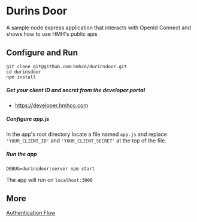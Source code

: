 # Durins Door
A sample node express application that interacts with OpenId Connect and shows how to use HMH's public apis

## Configure and Run
```
git clone git@github.com:hmhco/durinsdoor.git
cd durinsdoor
npm install
```
##### Get your client ID and secret from the developer portal

- https://developer.hmhco.com

##### Configure app.js
In the app's root directory locate a file named `app.js` and replace `'YOUR_CLIENT_ID'` and `'YOUR_CLIENT_SECRET'` at the top of the file.

##### Run the app

`DEBUG=durinsdoor:server npm start`

The app will run on `localhost:3000`

## More

[Authentication Flow](auth_flow.md)
